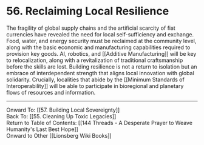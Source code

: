# 56. Reclaiming Local Resilience

The fragility of global supply chains and the artificial scarcity of fiat currencies have revealed the need for local self-sufficiency and exchange. Food, water, and energy security must be reclaimed at the community level, along with the basic economic and manufacturing capabilities required to provision key goods. AI, robotics, and [[Additive Manufacturing]] will be key to relocalization, along with a revitalization of traditional craftsmanship before the skills are lost. Building resilience is not a return to isolation but an embrace of interdependent strength that aligns local innovation with global solidarity. Crucially, localities that abide by the [[Minimum Standards of Interoperability]] will be able to participate in bioregional and planetary flows of resources and information. 

____

Onward To: [[57. Building Local Sovereignty]]  
Back To: [[55. Cleaning Up Toxic Legacies]]  
Return to Table of Contents: [[144 Threads - A Desperate Prayer to Weave Humanity's Last Best Hope]]  
Onward to Other [[Lionsberg Wiki Books]]  
